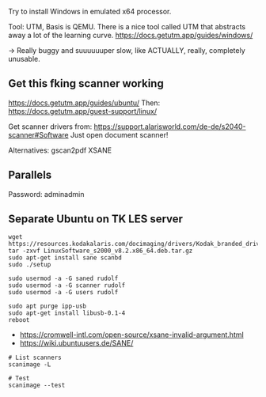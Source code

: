 Try to install Windows in emulated x64 processor.

Tool: UTM, Basis is QEMU. There is a nice tool called UTM that abstracts away a lot of the learning curve.
https://docs.getutm.app/guides/windows/

-> Really buggy and suuuuuuper slow, like ACTUALLY, really, completely unusable.

## Get this fking scanner working
https://docs.getutm.app/guides/ubuntu/
Then:
https://docs.getutm.app/guest-support/linux/

Get scanner drivers from: https://support.alarisworld.com/de-de/s2040-scanner#Software
Just open document scanner!

Alternatives:
gscan2pdf
XSANE

## Parallels
Password: adminadmin

## Separate Ubuntu on TK LES server

```
wget https://resources.kodakalaris.com/docimaging/drivers/Kodak_branded_drivers/s2000/LinuxSoftware_s2000_v8.2.x86_64.deb.tar.gz
tar -zxvf LinuxSoftware_s2000_v8.2.x86_64.deb.tar.gz
sudo apt-get install sane scanbd
sudo ./setup

sudo usermod -a -G saned rudolf
sudo usermod -a -G scanner rudolf
sudo usermod -a -G users rudolf

sudo apt purge ipp-usb
sudo apt-get install libusb-0.1-4
reboot
```

- https://cromwell-intl.com/open-source/xsane-invalid-argument.html
- https://wiki.ubuntuusers.de/SANE/


```
# List scanners
scanimage -L

# Test
scanimage --test
```